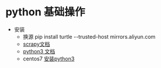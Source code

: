 # python 基础操作

- 安装
    - 换源 pip install turtle --trusted-host mirrors.aliyun.com
    - [scrapy文档](https://doc.scrapy.org)
    - [python3 文档](http://python3-cookbook.readthedocs.io/zh_CN/latest/c06/p02_read-write_json_data.html)
    - centos7 [安装python3](https://segmentfault.com/a/1190000009922582)
